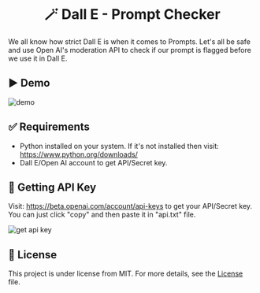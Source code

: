 <div align="center">
  <h1>🪄 Dall E - Prompt Checker</h1>
</div>

We all know how strict Dall E is when it comes to Prompts.
Let's all be safe and use Open AI's moderation API to check if our prompt is flagged before we use it in Dall E.

## ▶️ Demo
![demo](https://i.imgur.com/hKQwNlF.gif)

## ✅ Requirements
- Python installed on your system. If it's not installed then visit: https://www.python.org/downloads/
- Dall E/Open AI account to get API/Secret key.

## 🔑 Getting API Key
Visit: https://beta.openai.com/account/api-keys to get your API/Secret key.
You can just click "copy" and then paste it in "api.txt" file.

![get api key](https://i.imgur.com/UMzUdZ3.png)

## 📃 License
This project is under license from MIT. For more details, see the [License](https://choosealicense.com/licenses/mit/) file.
